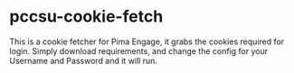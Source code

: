 # pccsu-cookie-fetch
This is a cookie fetcher for Pima Engage, it grabs the cookies required for login.
Simply download requirements, and change the config for your Username and Password and it will run.
